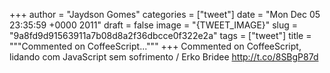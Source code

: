 
+++
author = "Jaydson Gomes"
categories = ["tweet"]
date = "Mon Dec 05 23:35:59 +0000 2011"
draft = false
image = "{TWEET_IMAGE}"
slug = "9a8fd9d91563911a7b08d8a2f36dbcce0f322e2a"
tags = ["tweet"]
title = """Commented on CoffeeScript..."""
+++
Commented on CoffeeScript, lidando com JavaScript sem sofrimento / Erko Bridee http://t.co/8SBgP87d
